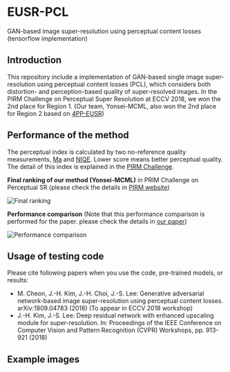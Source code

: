 # EUSR-PCL
GAN-based image super-resolution using perceptual content losses (tensorflow implementation)

## Introduction
This repository include a implementation of GAN-based single image super-resolution using perceptual content losses (PCL), which considers both distortion- and perception-based quality of super-resolved images. In the PIRM Challenge on Perceptual Super Resolution at ECCV 2018, we won the 2nd place for Region 1. (Our team, Yonsei-MCML, also won the 2nd place for Region 2 based on [4PP-EUSR](https://github.com/idearibosome/tf-perceptual-eusr))

## Performance of the method
The perceptual index is calculated by two no-reference quality measurements, [Ma](https://arxiv.org/abs/1612.05890) and [NIQE](https://doi.org/10.1109/LSP.2012.2227726). Lower score means better perceptual quality. The detail of this index is explained in the [PIRM Challenge](https://www.pirm2018.org/PIRM-SR.html).

**Final ranking of our method (Yonsei-MCML)** in PRIM Challenge on Perceptual SR
(please check the details in [PIRM website](https://www.pirm2018.org/PIRM-SR.html))

![Final ranking](https://github.com/manricheon/eusr-pcl-tf/blob/master/figures/ranking_table_pirm.PNG)

**Performance comparison**
(Note that this performance comparison is performed for the paper. please check the details in [our paper](https://arxiv.org/abs/1809.04783))

![Performance comparison](https://github.com/manricheon/eusr-pcl-tf/blob/master/figures/performance_table_bsd.png)

## Usage of testing code

Please cite following papers when you use the code, pre-trained models, or results:
- M. Cheon, J.-H. Kim, J.-H. Choi, J.-S. Lee: Generative adversarial network-based image super-resolution using perceptual content losses. arXiv:1809.04783 (2018) (To appear in ECCV 2018 workshop)
- J.-H. Kim, J.-S. Lee: Deep residual network with enhanced upscaling module for super-resolution. In: Proceedings of the IEEE Conference on Computer Vision and Pattern Recognition (CVPR) Workshops, pp. 913-921 (2018)



## Example images

